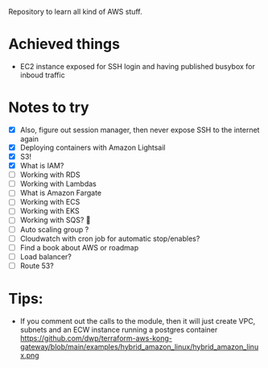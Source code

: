 Repository to learn all kind of AWS stuff.

# Achieved things

- EC2 instance exposed for SSH login and having published busybox for inboud traffic

# Notes to try

- [X] Also, figure out session manager, then never expose SSH to the internet again
- [x] Deploying containers with Amazon Lightsail
- [X] S3!
- [X] What is IAM?
- [ ] Working with RDS
- [ ] Working with Lambdas
- [ ] What is Amazon Fargate
- [ ] Working with ECS
- [ ] Working with EKS
- [ ] Working with SQS? 🤔
- [ ] Auto scaling group ?
- [ ] Cloudwatch with cron job for automatic stop/enables?
- [ ] Find a book about AWS or roadmap
- [ ] Load balancer?
- [ ] Route 53?

# Tips:

- If you comment out the calls to the module, then it will just create VPC, subnets and an ECW instance running a postgres container
  https://github.com/dwp/terraform-aws-kong-gateway/blob/main/examples/hybrid_amazon_linux/hybrid_amazon_linux.png
